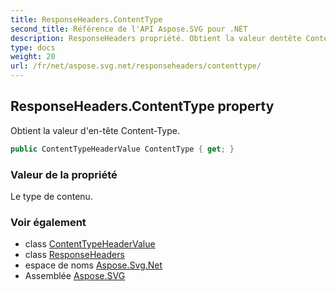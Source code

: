 ```yaml
---
title: ResponseHeaders.ContentType
second_title: Référence de l'API Aspose.SVG pour .NET
description: ResponseHeaders propriété. Obtient la valeur dentête ContentType.
type: docs
weight: 20
url: /fr/net/aspose.svg.net/responseheaders/contenttype/
---
```

## ResponseHeaders.ContentType property

Obtient la valeur d'en-tête Content-Type.

```csharp
public ContentTypeHeaderValue ContentType { get; }
```

### Valeur de la propriété

Le type de contenu.

### Voir également

* class [ContentTypeHeaderValue](../../../aspose.svg.net.headers/contenttypeheadervalue/)
* class [ResponseHeaders](../)
* espace de noms [Aspose.Svg.Net](../../responseheaders/)
* Assemblée [Aspose.SVG](../../../)


